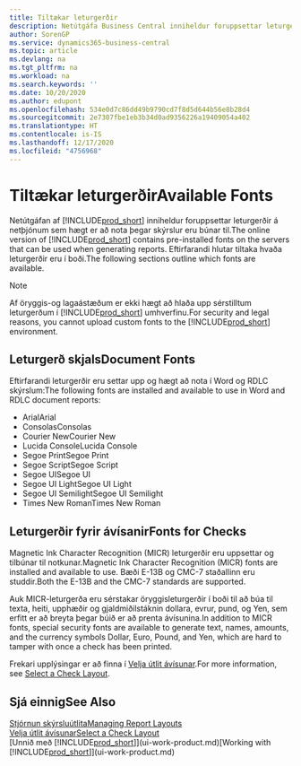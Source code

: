 ```yaml
---
title: Tiltækar leturgerðir
description: Netútgáfa Business Central inniheldur foruppsettar leturgerðir á netþjónum sem hægt er að nota þegar skýrslur eru búnar til.
author: SorenGP
ms.service: dynamics365-business-central
ms.topic: article
ms.devlang: na
ms.tgt_pltfrm: na
ms.workload: na
ms.search.keywords: ''
ms.date: 10/20/2020
ms.author: edupont
ms.openlocfilehash: 534e0d7c86dd49b9790cd7f8d5d644b56e8b28d4
ms.sourcegitcommit: 2e7307fbe1eb3b34d0ad9356226a19409054a402
ms.translationtype: HT
ms.contentlocale: is-IS
ms.lasthandoff: 12/17/2020
ms.locfileid: "4756968"
---
```

# <a name="available-fonts"></a><span data-ttu-id="5610e-103">Tiltækar leturgerðir</span><span class="sxs-lookup"><span data-stu-id="5610e-103">Available Fonts</span></span>

<span data-ttu-id="5610e-104">Netútgáfan af [!INCLUDE[prod_short](includes/prod_short.md)] inniheldur foruppsettar leturgerðir á netþjónum sem hægt er að nota þegar skýrslur eru búnar til.</span><span class="sxs-lookup"><span data-stu-id="5610e-104">The online version of [!INCLUDE[prod_short](includes/prod_short.md)] contains pre-installed fonts on the servers that can be used when generating reports.</span></span> <span data-ttu-id="5610e-105">Eftirfarandi hlutar tiltaka hvaða leturgerðir eru í boði.</span><span class="sxs-lookup"><span data-stu-id="5610e-105">The following sections outline which fonts are available.</span></span>

> [!NOTE]
> <span data-ttu-id="5610e-106">Af öryggis-og lagaástæðum er ekki hægt að hlaða upp sérstilltum leturgerðum í [!INCLUDE[prod_short](includes/prod_short.md)] umhverfinu.</span><span class="sxs-lookup"><span data-stu-id="5610e-106">For security and legal reasons, you cannot upload custom fonts to the [!INCLUDE[prod_short](includes/prod_short.md)] environment.</span></span>

## <a name="document-fonts"></a><span data-ttu-id="5610e-107">Leturgerð skjals</span><span class="sxs-lookup"><span data-stu-id="5610e-107">Document Fonts</span></span>

<span data-ttu-id="5610e-108">Eftirfarandi leturgerðir eru settar upp og hægt að nota í Word og RDLC skýrslum:</span><span class="sxs-lookup"><span data-stu-id="5610e-108">The following fonts are installed and available to use in Word and RDLC document reports:</span></span>

* <span data-ttu-id="5610e-109">Arial</span><span class="sxs-lookup"><span data-stu-id="5610e-109">Arial</span></span>
* <span data-ttu-id="5610e-110">Consolas</span><span class="sxs-lookup"><span data-stu-id="5610e-110">Consolas</span></span>
* <span data-ttu-id="5610e-111">Courier New</span><span class="sxs-lookup"><span data-stu-id="5610e-111">Courier New</span></span>
* <span data-ttu-id="5610e-112">Lucida Console</span><span class="sxs-lookup"><span data-stu-id="5610e-112">Lucida Console</span></span>
* <span data-ttu-id="5610e-113">Segoe Print</span><span class="sxs-lookup"><span data-stu-id="5610e-113">Segoe Print</span></span>
* <span data-ttu-id="5610e-114">Segoe Script</span><span class="sxs-lookup"><span data-stu-id="5610e-114">Segoe Script</span></span>
* <span data-ttu-id="5610e-115">Segoe UI</span><span class="sxs-lookup"><span data-stu-id="5610e-115">Segoe UI</span></span>
* <span data-ttu-id="5610e-116">Segoe UI Light</span><span class="sxs-lookup"><span data-stu-id="5610e-116">Segoe UI Light</span></span>
* <span data-ttu-id="5610e-117">Segoe UI Semilight</span><span class="sxs-lookup"><span data-stu-id="5610e-117">Segoe UI Semilight</span></span>
* <span data-ttu-id="5610e-118">Times New Roman</span><span class="sxs-lookup"><span data-stu-id="5610e-118">Times New Roman</span></span>

## <a name="fonts-for-checks"></a><span data-ttu-id="5610e-119">Leturgerðir fyrir ávísanir</span><span class="sxs-lookup"><span data-stu-id="5610e-119">Fonts for Checks</span></span>

<span data-ttu-id="5610e-120">Magnetic Ink Character Recognition (MICR) leturgerðir eru uppsettar og tilbúnar til notkunar.</span><span class="sxs-lookup"><span data-stu-id="5610e-120">Magnetic Ink Character Recognition (MICR) fonts are installed and available to use.</span></span> <span data-ttu-id="5610e-121">Bæði E-13B og CMC-7 staðallinn eru studdir.</span><span class="sxs-lookup"><span data-stu-id="5610e-121">Both the E-13B and the CMC-7 standards are supported.</span></span>  

<span data-ttu-id="5610e-122">Auk MICR-leturgerða eru sérstakar öryggisleturgerðir í boði til að búa til texta, heiti, upphæðir og gjaldmiðilstáknin dollara, evrur, pund, og Yen, sem erfitt er að breyta þegar búið er að prenta ávísunina.</span><span class="sxs-lookup"><span data-stu-id="5610e-122">In addition to MICR fonts, special security fonts are available to generate text, names, amounts, and the currency symbols Dollar, Euro, Pound, and Yen, which are hard to tamper with once a check has been printed.</span></span>  

<span data-ttu-id="5610e-123">Frekari upplýsingar er að finna í [Velja útlit ávísunar](finance-how-define-check-layouts.md).</span><span class="sxs-lookup"><span data-stu-id="5610e-123">For more information, see [Select a Check Layout](finance-how-define-check-layouts.md).</span></span>  

## <a name="see-also"></a><span data-ttu-id="5610e-124">Sjá einnig</span><span class="sxs-lookup"><span data-stu-id="5610e-124">See Also</span></span>

[<span data-ttu-id="5610e-125">Stjórnun skýrsluútlita</span><span class="sxs-lookup"><span data-stu-id="5610e-125">Managing Report Layouts</span></span>](ui-manage-report-layouts.md)  
[<span data-ttu-id="5610e-126">Velja útlit ávísunar</span><span class="sxs-lookup"><span data-stu-id="5610e-126">Select a Check Layout</span></span>](finance-how-define-check-layouts.md)  
<span data-ttu-id="5610e-127">[Unnið með [!INCLUDE[prod_short](includes/prod_short.md)]](ui-work-product.md)</span><span class="sxs-lookup"><span data-stu-id="5610e-127">[Working with [!INCLUDE[prod_short](includes/prod_short.md)]](ui-work-product.md)</span></span>
